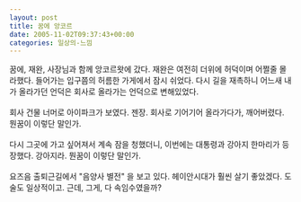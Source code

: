 ```yaml
---
layout: post
title: 꿈에 앙코르
date: 2005-11-02T09:37:43+00:00
categories: 일상의-느낌
---
```

꿈에, 재완, 사장님과 함께 앙코르왓에 갔다. 재완은 여전히 더위에 허덕이며 어쩔줄 몰라했다. 들어가는 입구쯤의 허름한 가게에서 잠시 쉬었다. 다시 길을 재촉하니 어느새 내가 올라가던 언덕은 회사로 올라가는 언덕으로 변해있었다.<br /><br />회사 건물 너머로 아이파크가 보였다. 젠장. 회사로 기어기어 올라가다가, 깨어버렸다. 뭔꿈이 이렇단 말인가.<br /><br />다시 그곳에 가고 싶어져서 계속 잠을 청했더니, 이번에는 대통령과 강아지 한마리가 등장했다. 강아지라. 뭔꿈이 이렇단 말인가.<br /><br />요즈음 출퇴근길에서 "음양사 별전" 을 보고 있다. 헤이안시대가 훨씬 살기 좋았겠다. 도술도 일상적이고. 근데, 그게, 다 속임수였을까?
